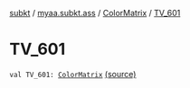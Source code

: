 [subkt](../../index.md) / [myaa.subkt.ass](../index.md) / [ColorMatrix](index.md) / [TV_601](./-t-v_601.md)

# TV_601

`val TV_601: `[`ColorMatrix`](index.md) [(source)](https://github.com/Myaamori/SubKt/blob/0.1.13/src/main/kotlin/myaa/subkt/ass/parser.kt#L719)